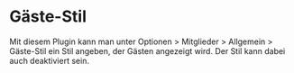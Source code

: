 Gäste-Stil
==========

Mit diesem Plugin kann man unter Optionen > Mitglieder > Allgemein > Gäste-Stil ein Stil angeben, der Gästen angezeigt wird. Der Stil kann dabei auch deaktiviert sein.
